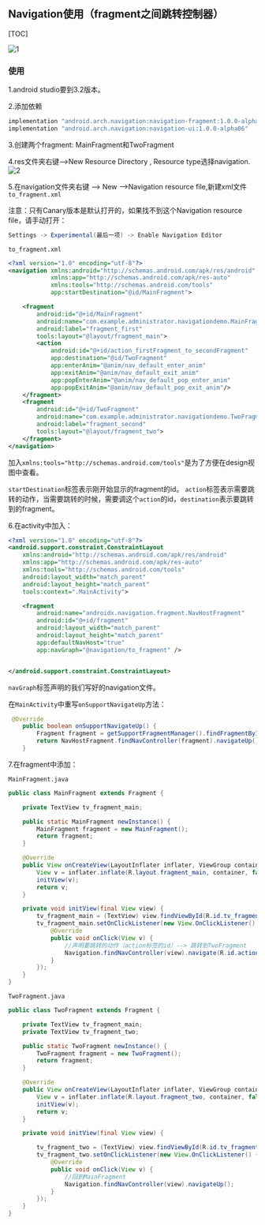 ## Navigation使用（fragment之间跳转控制器）

[TOC]

![1](C:\Users\Administrator\Desktop\HaoNote\Navigation使用（fragment之间跳转控制器）\1.gif)

### 使用

1.android studio要到3.2版本。

2.添加依赖

~~~~java
implementation "android.arch.navigation:navigation-fragment:1.0.0-alpha06"
implementation "android.arch.navigation:navigation-ui:1.0.0-alpha06"
~~~~

3.创建两个fragment: MainFragment和TwoFragment

4.res文件夹右键-->New Resource Directory , Resource type选择navigation.![2](C:\Users\Administrator\Desktop\HaoNote\Navigation使用（fragment之间跳转控制器）\2.png)

5.在navigation文件夹右键 --> New -->Navigation resource file,新建xml文件`to_fragment.xml`

注意：只有Canary版本是默认打开的，如果找不到这个Navigation resource file，请手动打开：

```java
Settings -> Experimental(最后一项) -> Enable Navigation Editor
```

`to_fragment.xml`

~~~~xml
<?xml version="1.0" encoding="utf-8"?>
<navigation xmlns:android="http://schemas.android.com/apk/res/android"
            xmlns:app="http://schemas.android.com/apk/res-auto"
            xmlns:tools="http://schemas.android.com/tools"
            app:startDestination="@id/MainFragment">

    <fragment
        android:id="@+id/MainFragment"
        android:name="com.example.administrator.navigationdemo.MainFragment"
        android:label="fragment_first"
        tools:layout="@layout/fragment_main">
        <action
            android:id="@+id/action_firstFragment_to_secondFragment"
            app:destination="@id/TwoFragment"
            app:enterAnim="@anim/nav_default_enter_anim"
            app:exitAnim="@anim/nav_default_exit_anim"
            app:popEnterAnim="@anim/nav_default_pop_enter_anim"
            app:popExitAnim="@anim/nav_default_pop_exit_anim"/>
    </fragment>
    <fragment
        android:id="@+id/TwoFragment"
        android:name="com.example.administrator.navigationdemo.TwoFragment"
        android:label="fragment_second"
        tools:layout="@layout/fragment_two">
    </fragment>
</navigation>
~~~~

加入`xmlns:tools="http://schemas.android.com/tools"`是为了方便在design视图中查看。

`startDestination`标签表示刚开始显示的fragment的id。 `action`标签表示需要跳转的动作，当需要跳转的时候，需要调这个`action`的id，`destination`表示要跳转到的fragment。

6.在activity中加入：

~~~~xml
<?xml version="1.0" encoding="utf-8"?>
<android.support.constraint.ConstraintLayout
    xmlns:android="http://schemas.android.com/apk/res/android"
    xmlns:app="http://schemas.android.com/apk/res-auto"
    xmlns:tools="http://schemas.android.com/tools"
    android:layout_width="match_parent"
    android:layout_height="match_parent"
    tools:context=".MainActivity">

    <fragment
        android:name="androidx.navigation.fragment.NavHostFragment"
        android:id="@+id/fragment"
        android:layout_width="match_parent"
        android:layout_height="match_parent"
        app:defaultNavHost="true"
        app:navGraph="@navigation/to_fragment" />


</android.support.constraint.ConstraintLayout>
~~~~

`navGraph`标签声明的我们写好的navigation文件。

在`MainActivity`中重写`onSupportNavigateUp`方法：

~~~~java
 @Override
    public boolean onSupportNavigateUp() {
        Fragment fragment = getSupportFragmentManager().findFragmentById(R.id.fragment);
        return NavHostFragment.findNavController(fragment).navigateUp();
    }
~~~~



7.在fragment中添加：

`MainFragment.java`

~~~~JAVA
public class MainFragment extends Fragment {

    private TextView tv_fragment_main;

    public static MainFragment newInstance() {
        MainFragment fragment = new MainFragment();
        return fragment;
    }

    @Override
    public View onCreateView(LayoutInflater inflater, ViewGroup container, Bundle savedInstanceState) {
        View v = inflater.inflate(R.layout.fragment_main, container, false);
        initView(v);
        return v;
    }

    private void initView(final View view) {
        tv_fragment_main = (TextView) view.findViewById(R.id.tv_fragment_main);
        tv_fragment_main.setOnClickListener(new View.OnClickListener() {
            @Override
            public void onClick(View v) {
                //声明要跳转的动作（action标签的id）--> 跳转到TwoFragment
                Navigation.findNavController(view).navigate(R.id.action_firstFragment_to_secondFragment);
            }
        });
    }
}
~~~~

`TwoFragment.java`

~~~~JAVA
public class TwoFragment extends Fragment {

    private TextView tv_fragment_main;
    private TextView tv_fragment_two;

    public static TwoFragment newInstance() {
        TwoFragment fragment = new TwoFragment();
        return fragment;
    }

    @Override
    public View onCreateView(LayoutInflater inflater, ViewGroup container, Bundle savedInstanceState) {
        View v = inflater.inflate(R.layout.fragment_two, container, false);
        initView(v);
        return v;
    }

    private void initView(final View view) {

        tv_fragment_two = (TextView) view.findViewById(R.id.tv_fragment_two);
        tv_fragment_two.setOnClickListener(new View.OnClickListener() {
            @Override
            public void onClick(View v) {
                //回到MainFragment
                Navigation.findNavController(view).navigateUp();
            }
        });
    }
}
~~~~

